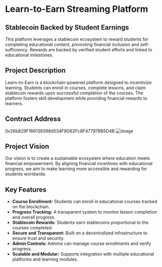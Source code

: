 # Learn-to-Earn Streaming Platform

## Stablecoin Backed by Student Earnings
This platform leverages a stablecoin ecosystem to reward students for completing educational content, promoting financial inclusion and self-sufficiency. Rewards are backed by verified student efforts and linked to educational milestones.

## Project Description
Learn-to-Earn is a blockchain-powered platform designed to incentivize learning. Students can enroll in courses, complete lessons, and claim stablecoin rewards upon successful completion of the courses. The platform fosters skill development while providing financial rewards to learners.

## Contract Address
0x26b829F166138398d534F8D62Fc8F477978B5D4B
![image](https://github.com/user-attachments/assets/52ebe8e7-455b-4e6a-aa73-90f5db4f1ab8)

## Project Vision
Our vision is to create a sustainable ecosystem where education meets financial empowerment. By aligning financial incentives with educational progress, we aim to make learning more accessible and rewarding for students worldwide.

## Key Features
- **Course Enrollment:** Students can enroll in educational courses tracked on the blockchain.
- **Progress Tracking:** A transparent system to monitor lesson completion and overall progress.
- **Stablecoin Rewards:** Students earn stablecoins proportional to the courses completed.
- **Secure and Transparent:** Built on a decentralized infrastructure to ensure trust and security.
- **Admin Controls:** Admins can manage course enrollments and verify progress.
- **Scalable and Modular:** Supports integration with multiple educational platforms and learning modules.

